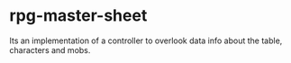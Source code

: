 # rpg-master-sheet
Its an implementation of a controller to overlook data info about the table, characters and mobs.
